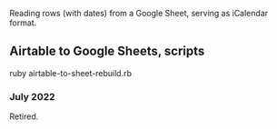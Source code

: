 Reading rows (with dates) from a Google Sheet, serving as iCalendar format.

## Airtable to Google Sheets, scripts

ruby airtable-to-sheet-rebuild.rb

### July 2022

Retired.